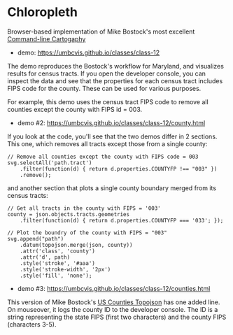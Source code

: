 # Chloropleth

Browser-based implementation of Mike Bostock's most excellent [Command-line Cartogaphy](https://medium.com/@mbostock/command-line-cartography-part-1-897aa8f8ca2c)

* demo: https://umbcvis.github.io/classes/class-12

The demo reproduces the Bostock's workflow for Maryland, and visualizes results for census tracts. If you open the developer console, you can inspect the data and see that the properties for each census tract includes FIPS code for the county.  These can be used for various purposes.  

For example, this demo uses the census tract FIPS code to remove all counties except the county with FIPS id = 003.

* demo #2: https://umbcvis.github.io/classes/class-12/county.html

If you look at the code, you'll see that the two demos differ in 2 sections. This one, which removes all tracts except those from a single county:

    // Remove all counties except the county with FIPS code = 003
    svg.selectAll('path.tract')
        .filter(function(d) { return d.properties.COUNTYFP !== "003" })
        .remove();

and another section that plots a single county boundary merged from its census tracts:

    // Get all tracts in the county with FIPS = '003'
    county = json.objects.tracts.geometries
        .filter(function(d) { return d.properties.COUNTYFP === '033'; });

    // Plot the boundry of the county with FIPS = "003"
    svg.append("path")
        .datum(topojson.merge(json, county))
        .attr('class', 'county')
        .attr('d', path)
        .style('stroke', '#aaa')
        .style('stroke-width', '2px')
        .style('fill', 'none');

* demo #3: https://umbcvis.github.io/classes/class-12/counties.html

This version of Mike Bostock's [US Counties Topojson](https://bl.ocks.org/mbostock/4122298) has one added line. On mouseover, it logs the county ID to the developer console.  The ID is a string representing the state FIPS (first two characters) and the county FIPS (characters 3-5).

